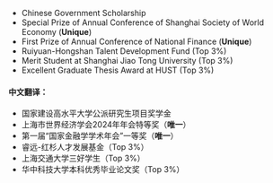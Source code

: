 - Chinese Government Scholarship
- Special Prize of Annual Conference of Shanghai Society of World Economy (**Unique**)
-  First Prize of Annual Conference of National Finance (**Unique**)
- Ruiyuan-Hongshan Talent Development Fund  (Top 3%)
- Merit Student at Shanghai Jiao Tong University  (Top 3%)
- Excellent Graduate Thesis Award at HUST (Top 3%)

#### 中文翻译：
- 国家建设高水平大学公派研究生项目奖学金
- 上海市世界经济学会2024年年会特等奖（**唯一**）
- 第一届“国家金融学学术年会”一等奖（**唯一**）
- 睿远-红杉人才发展基金（Top 3%）
- 上海交通大学三好学生（Top 3%）
- 华中科技大学本科优秀毕业论文奖（Top 3%）



